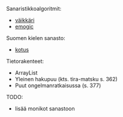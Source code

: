 Sanaristikkoalgoritmit:
* [väikkäri](http://thesis.cambon.dk/)
* [emogic](https://www.emogic.com/notes/crossword_generator_script_algorithm_and_programming)

Suomen kielen sanasto:
* [kotus](http://kaino.kotus.fi/sanat/nykysuomi/)

Tietorakenteet:
* ArrayList
* Yleinen hakupuu (kts. tira-matsku s. 362)
* Puut ongelmanratkaisussa (s. 377)

TODO:
* lisää monikot sanastoon

